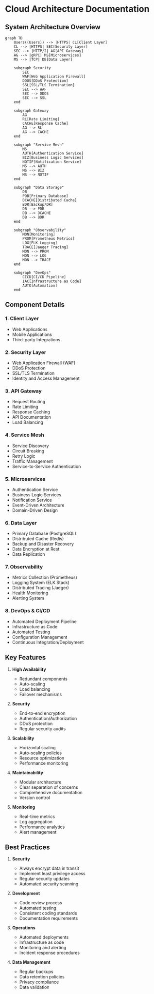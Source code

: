 # Cloud Architecture Documentation

## System Architecture Overview

```mermaid
graph TD
    Users((Users)) --> |HTTPS| CL[Client Layer]
    CL --> |HTTPS| SEC[Security Layer]
    SEC --> |HTTP/2| AG[API Gateway]
    AG --> |gRPC| MS[Microservices]
    MS --> |TCP| DB[Data Layer]
    
    subgraph Security
        SEC
        WAF[Web Application Firewall]
        DDOS[DDoS Protection]
        SSL[SSL/TLS Termination]
        SEC --> WAF
        SEC --> DDOS
        SEC --> SSL
    end
    
    subgraph Gateway
        AG
        RL[Rate Limiting]
        CACHE[Response Cache]
        AG --> RL
        AG --> CACHE
    end
    
    subgraph "Service Mesh"
        MS
        AUTH[Authentication Service]
        BIZ[Business Logic Services]
        NOTIF[Notification Service]
        MS --> AUTH
        MS --> BIZ
        MS --> NOTIF
    end
    
    subgraph "Data Storage"
        DB
        PDB[Primary Database]
        DCACHE[Distributed Cache]
        BDR[Backup/DR]
        DB --> PDB
        DB --> DCACHE
        DB --> BDR
    end
    
    subgraph "Observability"
        MON[Monitoring]
        PROM[Prometheus Metrics]
        LOG[ELK Logging]
        TRACE[Jaeger Tracing]
        MON --> PROM
        MON --> LOG
        MON --> TRACE
    end
    
    subgraph "DevOps"
        CICD[CI/CD Pipeline]
        IAC[Infrastructure as Code]
        AUTO[Automation]
    end
```

## Component Details

### 1. Client Layer
- Web Applications
- Mobile Applications
- Third-party Integrations

### 2. Security Layer
- Web Application Firewall (WAF)
- DDoS Protection
- SSL/TLS Termination
- Identity and Access Management

### 3. API Gateway
- Request Routing
- Rate Limiting
- Response Caching
- API Documentation
- Load Balancing

### 4. Service Mesh
- Service Discovery
- Circuit Breaking
- Retry Logic
- Traffic Management
- Service-to-Service Authentication

### 5. Microservices
- Authentication Service
- Business Logic Services
- Notification Service
- Event-Driven Architecture
- Domain-Driven Design

### 6. Data Layer
- Primary Database (PostgreSQL)
- Distributed Cache (Redis)
- Backup and Disaster Recovery
- Data Encryption at Rest
- Data Replication

### 7. Observability
- Metrics Collection (Prometheus)
- Logging System (ELK Stack)
- Distributed Tracing (Jaeger)
- Health Monitoring
- Alerting System

### 8. DevOps & CI/CD
- Automated Deployment Pipeline
- Infrastructure as Code
- Automated Testing
- Configuration Management
- Continuous Integration/Deployment

## Key Features

1. **High Availability**
   - Redundant components
   - Auto-scaling
   - Load balancing
   - Failover mechanisms

2. **Security**
   - End-to-end encryption
   - Authentication/Authorization
   - DDoS protection
   - Regular security audits

3. **Scalability**
   - Horizontal scaling
   - Auto-scaling policies
   - Resource optimization
   - Performance monitoring

4. **Maintainability**
   - Modular architecture
   - Clear separation of concerns
   - Comprehensive documentation
   - Version control

5. **Monitoring**
   - Real-time metrics
   - Log aggregation
   - Performance analytics
   - Alert management

## Best Practices

1. **Security**
   - Always encrypt data in transit
   - Implement least privilege access
   - Regular security updates
   - Automated security scanning

2. **Development**
   - Code review process
   - Automated testing
   - Consistent coding standards
   - Documentation requirements

3. **Operations**
   - Automated deployments
   - Infrastructure as code
   - Monitoring and alerting
   - Incident response procedures

4. **Data Management**
   - Regular backups
   - Data retention policies
   - Privacy compliance
   - Data validation